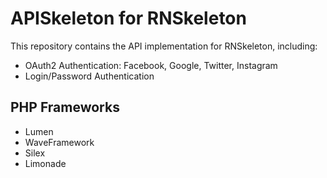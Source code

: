 APISkeleton for RNSkeleton
==========================

This repository contains the API implementation for RNSkeleton, including:

- OAuth2 Authentication: Facebook, Google, Twitter, Instagram
- Login/Password Authentication

PHP Frameworks
----------

- Lumen
- WaveFramework
- Silex
- Limonade

